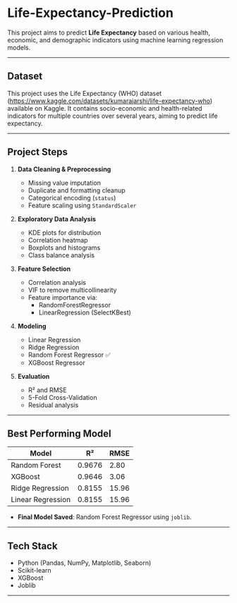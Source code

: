 # Life-Expectancy-Prediction

This project aims to predict **Life Expectancy** based on various health, economic, and demographic indicators using machine learning regression models.

---

## Dataset

This project uses the Life Expectancy (WHO) dataset (https://www.kaggle.com/datasets/kumarajarshi/life-expectancy-who) available on Kaggle.
It contains socio-economic and health-related indicators for multiple countries over several years, aiming to predict life expectancy.

---

## Project Steps

1. **Data Cleaning & Preprocessing**
   - Missing value imputation
   - Duplicate and formatting cleanup
   - Categorical encoding (`status`)
   - Feature scaling using `StandardScaler`

2. **Exploratory Data Analysis**
   - KDE plots for distribution
   - Correlation heatmap
   - Boxplots and histograms
   - Class balance analysis

3. **Feature Selection**
   - Correlation analysis
   - VIF to remove multicollinearity
   - Feature importance via:
     - RandomForestRegressor
     - LinearRegression (SelectKBest)

4. **Modeling**
   - Linear Regression
   - Ridge Regression
   - Random Forest Regressor ✅
   - XGBoost Regressor

5. **Evaluation**
   - R² and RMSE
   - 5-Fold Cross-Validation
   - Residual analysis

---

## Best Performing Model

| Model               | R²       | RMSE     |
|--------------------|----------|----------|
| Random Forest       | 0.9676   | 2.80     |
| XGBoost             | 0.9646   | 3.06     |
| Ridge Regression    | 0.8155   | 15.96    |
| Linear Regression   | 0.8155   | 15.96    |

- **Final Model Saved**: Random Forest Regressor using `joblib`.

---

## Tech Stack

- Python (Pandas, NumPy, Matplotlib, Seaborn)
- Scikit-learn
- XGBoost
- Joblib

---

